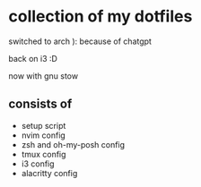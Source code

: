 # collection of my dotfiles

switched to arch ):
because of chatgpt

back on i3 :D

now with gnu stow

## consists of
- setup script
- nvim config
- zsh and oh-my-posh config
- tmux config
- i3 config
- alacritty config

